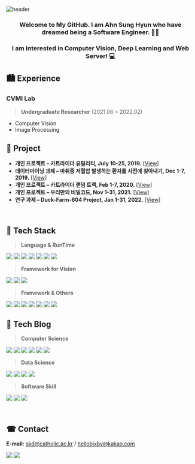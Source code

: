 ![header](https://capsule-render.vercel.app/api?type=waving&color=8CA6DB&height=300&section=header&text=SkiddieAhn&fontSize=70)
<h3 align="center">Welcome to My GitHub. I am Ahn Sung Hyun  who have dreamed being a Software Engineer. 👨‍💻</h3>
<h3 align="center">I am interested in Computer Vision, Deep Learning and Web Server! 💻 </h3>

## 🏙 Experience
### CVMI Lab
> **Undergraduate Researcher** (2021.06 ~ 2022.02)
- Computer Vision 
- Image Processing

## 📜 Project
- **개인 프로젝트 – 카트라이더 유틸리티, July 10-25, 2019.** [[View](https://shacoding.com/2019/07/25/python-selenium-tkinter-%ec%b9%b4%ed%8a%b8%eb%9d%bc%ec%9d%b4%eb%8d%94-%ec%9c%a0%ed%8b%b8%eb%a6%ac%ed%8b%b0/)]
- **데이터마이닝 과제 – 마취중 저혈압 발생하는 환자를 사전에 찾아내기, Dec 1-7, 2019.** [[View](https://shacoding.com/2020/02/01/web-dev-%ec%b9%b4%ed%8a%b8%eb%9d%bc%ec%9d%b4%eb%8d%94-%eb%9e%9c%eb%8d%a4-%ed%8a%b8%eb%9e%99/)]
- **개인 프로젝트 – 카트라이더 랜덤 트랙, Feb 1-7, 2020.** [[View](https://shacoding.com/2019/07/25/python-selenium-tkinter-%ec%b9%b4%ed%8a%b8%eb%9d%bc%ec%9d%b4%eb%8d%94-%ec%9c%a0%ed%8b%b8%eb%a6%ac%ed%8b%b0/)]
- **개인 프로젝트 – 우리만의 비밀코드, Nov 1-31, 2021.** [[View](https://shacoding.com/2021/12/20/%ec%9a%b0%eb%a6%ac%eb%a7%8c%ec%9d%98-%eb%b9%84%eb%b0%80%ec%bd%94%eb%93%9c-ubi-%ec%95%94%ed%98%b8%ed%99%94/)]
- **연구 과제 – Duck-Farm-604 Project, Jan 1-31, 2022.** [[View](https://shacoding.com/2022/02/07/%ec%97%b0%ea%b5%ac-%ea%b3%bc%ec%a0%9c-duck-farm-604-project/)]
<br/>


## 💾 Tech Stack
> **Language & RunTime**
<p>
<img src="https://img.shields.io/badge/C-A8B9CC?style=flat-square&logo=C&logoColor=white" />
<img src="https://img.shields.io/badge/C++-00599c?style=flat-square&logo=c%2B%2B&&logoColor=white" />
<img src="https://img.shields.io/badge/Java-007396?style=flat-square&logo=java&logoColor=white" />
<img src="https://img.shields.io/badge/Python-3776AB?style=flat-square&logo=python&logoColor=white" />
<img src="https://img.shields.io/badge/R-276DC3?style=flat-square&logo=r&logoColor=white" />
<img src="https://img.shields.io/badge/Node.js-339933?style=flat-square&logo=Node.js&logoColor=white" />
<img src="https://img.shields.io/badge/Kotlin-7F52FF?style=flat-square&logo=kotlin&logoColor=white" />
</p>

> **Framework for Vision**
<p>
<img src="https://img.shields.io/badge/OpenCV-5C3EE8?style=flat-square&logo=opencv&logoColor=white" />
<img src="https://img.shields.io/badge/Detectron2-1877F2?style=flat-square&logo=facebook&logoColor=white" />
<img src="https://img.shields.io/badge/Tensorflow-FF6F00?style=flat-square&logo=tensorflow&logoColor=white" />
</p>

> **Framework & Others**
<p>
<img src="https://img.shields.io/badge/Django-092E20?style=flat-square&logo=django&logoColor=white" />
<img src="https://img.shields.io/badge/Express-F7DF1E?style=flat-square&logo=Node.js&logoColor=white" />
<img src="https://img.shields.io/badge/Android-3DDC84?style=flat-square&logo=Android&logoColor=white" />
<img src="https://img.shields.io/badge/Swing-EF4223?style=flat-square&logo=java&logoColor=white" />
<img src="https://img.shields.io/badge/Tkinter-1B72BE?style=flat-square&logo=python&logoColor=white" />
<img src="https://img.shields.io/badge/MySQL-4479A1?style=flat-square&logo=mysql&logoColor=white" />
<img src="https://img.shields.io/badge/AWS-232F3E?style=flat-square&logo=Amazon AWS&logoColor=white" />
</p>


## 📘 Tech Blog
> **Computer Science**
<p>
<a href="https://shacoding.com/category/cse/data-structure/" target="_blank">
<img src="https://img.shields.io/badge/Data Structure-FF3621?style=flat-square&logo=Databricks&logoColor=white" /></a>
<a href="https://shacoding.com/category/cse/%ec%95%8c%ea%b3%a0%eb%a6%ac%ec%a6%98/" target="_blank">
<img src="https://img.shields.io/badge/Algorithm-00BCB4?style=flat-square&logo=The Algorithms&logoColor=white" /></a>
<a href="https://shacoding.com/category/cse/computer-architecture/" target="_blank">
<img src="https://img.shields.io/badge/Architecture-4285F4?style=flat-square&logo=Jetpack Compose&logoColor=white" /></a>
<a href="https://shacoding.com/category/cse/%eb%8d%b0%ec%9d%b4%ed%84%b0%eb%b2%a0%ec%9d%b4%ec%8a%a4-%ec%84%a4%ea%b3%84-%ed%8c%8c%ec%9d%bc%ec%b2%98%eb%a6%ac/" target="_blank">
<img src="https://img.shields.io/badge/Database-4479A1?style=flat-square&logo=mysql&logoColor=white" /></a>
<a href="https://shacoding.com/category/cse/computer-network-data-communication/" target="_blank">
<img src="https://img.shields.io/badge/Network-512BD4?style=flat-square&logo=.NET&logoColor=white" /></a>
<a href="https://shacoding.com/category/cse/operating-system/" target="_blank">
<img src="https://img.shields.io/badge/OS-0078D6?style=flat-square&logo=windows&logoColor=white" /></a>
</p>

> **Data Science**
<p>
<a href="https://shacoding.com/category/data-science/r-programming/" target="_blank">
<img src="https://img.shields.io/badge/Data Analysis-4285F4?style=flat-square&logo=r&logoColor=white" /></a>
<a href="https://shacoding.com/category/data-science/data-mining/" target="_blank">
<img src="https://img.shields.io/badge/Data Mining-276DC3?style=flat-square&logo=r&logoColor=white" /></a>
<a href="https://shacoding.com/category/data-science/machine-learning/" target="_blank">
<img src="https://img.shields.io/badge/Machine Learning-FF6F00?style=flat-square&logo=tensorflow&logoColor=white" /></a>
<a href="https://shacoding.com/category/data-science/computer-vision/" target="_blank">
<img src="https://img.shields.io/badge/Computer Vision-5C3EE8?style=flat-square&logo=opencv&logoColor=white" /></a>
</p>

> **Software Skill**
<p>
<a href="https://shacoding.com/category/android-app-web/git/" target="_blank">
<img src="https://img.shields.io/badge/Git-F05032?style=flat-square&logo=git&logoColor=white" /></a>
<a href="https://shacoding.com/category/android-app-web/kotlin/" target="_blank">
<img src="https://img.shields.io/badge/Android App-3DDC84?style=flat-square&logo=Android&logoColor=white" /></a>
<a href="https://shacoding.com/category/android-app-web/node-js/" target="_blank">
<img src="https://img.shields.io/badge/Web Server-339933?style=flat-square&logo=Node.js&logoColor=white" /></a>
</p>
<br/>

## ☎ Contact
**E-mail:** skd@catholic.ac.kr / hellobixby@kakao.com
</p>
<p>
<a href="https://shacoding.com/" target="_blank">
<img src="https://img.shields.io/badge/Tech Blog-21759B?style=flat-square&logo=wordpress&logoColor=white" /></a>
<a href="https://blog.naver.com/godsome_28" target="_blank">
<img src="https://img.shields.io/badge/Daily Blog-03C75A?style=flat-square&logo=Naver&logoColor=white" /></a>
</p>
